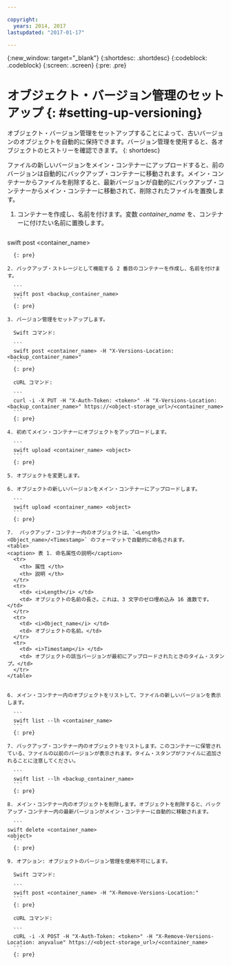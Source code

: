 ```yaml
---

copyright:
  years: 2014, 2017
lastupdated: "2017-01-17"

---
```

{:new_window: target="_blank"}
{:shortdesc: .shortdesc}
{:codeblock: .codeblock}
{:screen: .screen}
{:pre: .pre}


# オブジェクト・バージョン管理のセットアップ {: #setting-up-versioning}

オブジェクト・バージョン管理をセットアップすることによって、古いバージョンのオブジェクトを自動的に保持できます。バージョン管理を使用すると、各オブジェクトのヒストリーを確認できます。
{: shortdesc}

ファイルの新しいバージョンをメイン・コンテナーにアップロードすると、前のバージョンは自動的にバックアップ・コンテナーに移動されます。メイン・コンテナーからファイルを削除すると、最新バージョンが自動的にバックアップ・コンテナーからメイン・コンテナーに移動されて、削除されたファイルを置換します。

1. コンテナーを作成し、名前を付けます。変数 *container_name* を、コンテナーに付けたい名前に置換します。

    ```
  swift post <container_name>
  ```
    {: pre}

2. バックアップ・ストレージとして機能する 2 番目のコンテナーを作成し、名前を付けます。

    ```
    swift post <backup_container_name>
    ```
    {: pre}

3. バージョン管理をセットアップします。

    Swift コマンド:

    ```
    swift post <container_name> -H "X-Versions-Location:<backup_container_name>"
    ```
    {: pre}

    cURL コマンド:

    ```
    curl -i -X PUT -H "X-Auth-Token: <token>" -H "X-Versions-Location:<backup_container_name>" https://<object-storage_url>/<container_name>
    ```
    {: pre}

4. 初めてメイン・コンテナーにオブジェクトをアップロードします。

    ```
    swift upload <container_name> <object>
    ```
    {: pre}

5. オブジェクトを変更します。

6. オブジェクトの新しいバージョンをメイン・コンテナーにアップロードします。

    ```
    swift upload <container_name> <object>
    ```
    {: pre}

7.  バックアップ・コンテナー内のオブジェクトは、`<Length><Object_name>/<Timestamp>` のフォーマットで自動的に命名されます。
  <table>
  <caption> 表 1. 命名属性の説明</caption>
    <tr>
      <th> 属性 </th>
      <th> 説明 </th>
    </tr>
    <tr>
      <td> <i>Length</i> </td>
      <td> オブジェクトの名前の長さ。これは、3 文字のゼロ埋め込み 16 進数です。</td>
    </tr>
    <tr>
      <td> <i>Object_name</i> </td>
      <td> オブジェクトの名前。</td>
    </tr>
    <tr>
      <td> <i>Timestamp</i> </td>
      <td> オブジェクトの該当バージョンが最初にアップロードされたときのタイム・スタンプ。</td>
    </tr>
  </table>


6. メイン・コンテナー内のオブジェクトをリストして、ファイルの新しいバージョンを表示します。

    ```
    swift list --lh <container_name>
    ```
    {: pre}

7. バックアップ・コンテナー内のオブジェクトをリストします。このコンテナーに保管されている、ファイルの以前のバージョンが表示されます。タイム・スタンプがファイルに追加されることに注意してください。

    ```
    swift list --lh <backup_container_name>
    ```
    {: pre}

8. メイン・コンテナー内のオブジェクトを削除します。オブジェクトを削除すると、バックアップ・コンテナー内の最新バージョンがメイン・コンテナーに自動的に移動されます。

    ```
  swift delete <container_name>
  <object>
    ```
    {: pre}

9. オプション: オブジェクトのバージョン管理を使用不可にします。

    Swift コマンド:

    ```
    swift post <container_name> -H "X-Remove-Versions-Location:"
    ```
    {: pre}

    cURL コマンド:

    ```
    cURL -i -X POST -H "X-Auth-Token: <token>" -H "X-Remove-Versions-Location: anyvalue" https://<object-storage_url>/<container_name>
    ```
    {: pre}
